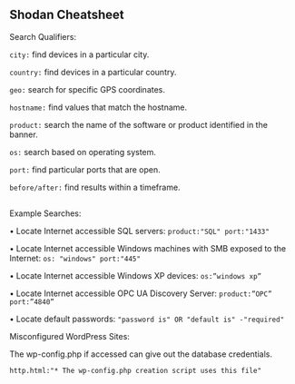 ## Shodan Cheatsheet

Search Qualifiers:

```city:``` find devices in a particular city.

```country:``` find devices in a particular country.

```geo:``` search for specific GPS coordinates.

```hostname:``` find values that match the hostname.

```product:``` search the name of the software or product identified in the banner.

```os:``` search based on operating system.

```port:``` find particular ports that are open.

```before/after:``` find results within a timeframe.

##

Example Searches:

• Locate Internet accessible SQL servers: ```product:"SQL" port:"1433"```

• Locate Internet accessible Windows machines with SMB exposed to the Internet: ```os: "windows" port:"445"```

• Locate Internet accessible Windows XP devices: ```os:”windows xp”```

• Locate Internet accessible OPC UA Discovery Server: ```product:”OPC” port:”4840”```

• Locate default passwords: ```"password is" OR "default is" -"required"```


Misconfigured WordPress Sites:

The wp-config.php if accessed can give out the database credentials.

```http.html:"* The wp-config.php creation script uses this file"```
